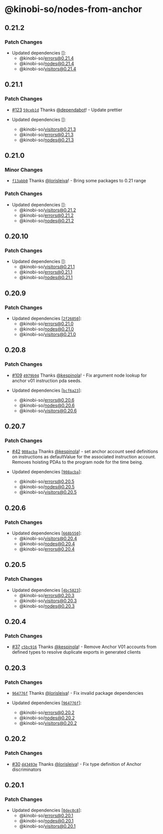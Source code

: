 # @kinobi-so/nodes-from-anchor

## 0.21.2

### Patch Changes

-   Updated dependencies []:
    -   @kinobi-so/errors@0.21.4
    -   @kinobi-so/nodes@0.21.4
    -   @kinobi-so/visitors@0.21.4

## 0.21.1

### Patch Changes

-   [#123](https://github.com/kinobi-so/kinobi/pull/123) [`59ceb1d`](https://github.com/kinobi-so/kinobi/commit/59ceb1d7803307b3a1a5e23ea3267934ad87bfc6) Thanks [@dependabot](https://github.com/apps/dependabot)! - Update prettier

-   Updated dependencies []:
    -   @kinobi-so/visitors@0.21.3
    -   @kinobi-so/errors@0.21.3
    -   @kinobi-so/nodes@0.21.3

## 0.21.0

### Minor Changes

-   [`f13abb0`](https://github.com/kinobi-so/kinobi/commit/f13abb01fc4a6fc76fe4566e3f667aab92b43480) Thanks [@lorisleiva](https://github.com/lorisleiva)! - Bring some packages to 0.21 range

### Patch Changes

-   Updated dependencies []:
    -   @kinobi-so/visitors@0.21.2
    -   @kinobi-so/errors@0.21.2
    -   @kinobi-so/nodes@0.21.2

## 0.20.10

### Patch Changes

-   Updated dependencies []:
    -   @kinobi-so/visitors@0.21.1
    -   @kinobi-so/errors@0.21.1
    -   @kinobi-so/nodes@0.21.1

## 0.20.9

### Patch Changes

-   Updated dependencies [[`2f26050`](https://github.com/kinobi-so/kinobi/commit/2f26050ddbcbdefcefbd853e1017a30c94442e1f)]:
    -   @kinobi-so/errors@0.21.0
    -   @kinobi-so/nodes@0.21.0
    -   @kinobi-so/visitors@0.21.0

## 0.20.8

### Patch Changes

-   [#109](https://github.com/kinobi-so/kinobi/pull/109) [`4979b94`](https://github.com/kinobi-so/kinobi/commit/4979b94720465a58538ee61bb1a4a23fd5471511) Thanks [@kespinola](https://github.com/kespinola)! - Fix argument node lookup for anchor v01 instruction pda seeds.

-   Updated dependencies [[`bcf6a23`](https://github.com/kinobi-so/kinobi/commit/bcf6a23fa0e0d1f1a064ea6ddcfc9c092190a51f)]:
    -   @kinobi-so/errors@0.20.6
    -   @kinobi-so/nodes@0.20.6
    -   @kinobi-so/visitors@0.20.6

## 0.20.7

### Patch Changes

-   [#42](https://github.com/kinobi-so/kinobi/pull/42) [`908acba`](https://github.com/kinobi-so/kinobi/commit/908acba99cdb0b761ed79aebf6828e23fde97ef8) Thanks [@kespinola](https://github.com/kespinola)! - set anchor account seed definitions on instructions as defaultValue for the associated instruction account. Removes hoisting PDAs to the program node for the time being.

-   Updated dependencies [[`908acba`](https://github.com/kinobi-so/kinobi/commit/908acba99cdb0b761ed79aebf6828e23fde97ef8)]:
    -   @kinobi-so/errors@0.20.5
    -   @kinobi-so/nodes@0.20.5
    -   @kinobi-so/visitors@0.20.5

## 0.20.6

### Patch Changes

-   Updated dependencies [[`668b550`](https://github.com/kinobi-so/kinobi/commit/668b550aa2172c24ddb3b8751d91e67e94a93fa4)]:
    -   @kinobi-so/visitors@0.20.4
    -   @kinobi-so/nodes@0.20.4
    -   @kinobi-so/errors@0.20.4

## 0.20.5

### Patch Changes

-   Updated dependencies [[`4bc5823`](https://github.com/kinobi-so/kinobi/commit/4bc5823377824198bd5a6432d16333b2cb1d8b8c)]:
    -   @kinobi-so/errors@0.20.3
    -   @kinobi-so/visitors@0.20.3
    -   @kinobi-so/nodes@0.20.3

## 0.20.4

### Patch Changes

-   [#37](https://github.com/kinobi-so/kinobi/pull/37) [`c5bc916`](https://github.com/kinobi-so/kinobi/commit/c5bc91609b5cb16caec13214bbe7a39e74e8d52c) Thanks [@kespinola](https://github.com/kespinola)! - Remove Anchor V01 accounts from defined types to resolve duplicate exports in generated clients

## 0.20.3

### Patch Changes

-   [`964776f`](https://github.com/kinobi-so/kinobi/commit/964776fe73402c236d334032821013674c3b1a5e) Thanks [@lorisleiva](https://github.com/lorisleiva)! - Fix invalid package dependencies

-   Updated dependencies [[`964776f`](https://github.com/kinobi-so/kinobi/commit/964776fe73402c236d334032821013674c3b1a5e)]:
    -   @kinobi-so/errors@0.20.2
    -   @kinobi-so/nodes@0.20.2
    -   @kinobi-so/visitors@0.20.2

## 0.20.2

### Patch Changes

-   [#30](https://github.com/kinobi-so/kinobi/pull/30) [`d43493e`](https://github.com/kinobi-so/kinobi/commit/d43493e0e42c4b1064c174050a91e71c4d28e252) Thanks [@lorisleiva](https://github.com/lorisleiva)! - Fix type definition of Anchor discriminators

## 0.20.1

### Patch Changes

-   Updated dependencies [[`0dec0c8`](https://github.com/kinobi-so/kinobi/commit/0dec0c8fff5e80fafc964416058e4ddf1db2bda0)]:
    -   @kinobi-so/errors@0.20.1
    -   @kinobi-so/nodes@0.20.1
    -   @kinobi-so/visitors@0.20.1
